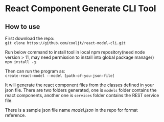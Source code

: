 # React Component Generate CLI Tool
## How to use
First download the repo:  
    `git clone https://github.com/cooljt/react-model-cli.git`

Run below command to install tool in local npm repository(need node version > 11, may need permission to install into global package manager)  
    `npm install -g`

Then can run the program as:  
    `create-react-model --model [path-of-you-json-file]`

It will generate the react component files from the classes defined in your json file. There are two folders generated, one is `models` folder contains the react components, another one is `services` folder contains the REST service file.  

There is a sample json file name *model.json* in the repo for format reference.  

